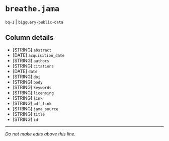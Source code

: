 # `breathe.jama`
`bq-1` | `bigquery-public-data`

## Column details
* [STRING]    `abstract`
* [DATE]      `acquisition_date`
* [STRING]    `authors`
* [STRING]    `citations`
* [DATE]      `date`
* [STRING]    `doi`
* [STRING]    `body`
* [STRING]    `keywords`
* [STRING]    `licensing`
* [STRING]    `link`
* [STRING]    `pdf_link`
* [STRING]    `jama_source`
* [STRING]    `title`
* [STRING]    `id`

-------------------------------------------------------------------------------
*Do not make edits above this line.*
